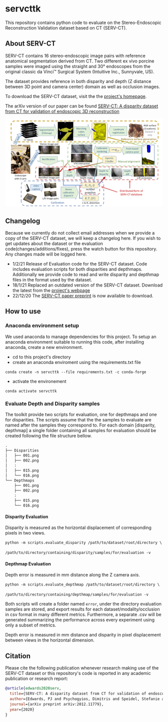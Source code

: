 # servcttk

This repository contains python code to evaluate on the Stereo-Endoscopic
Reconstruction Validation dataset based on CT (SERV-CT).

## About SERV-CT

SERV-CT contains 16 stereo-endoscopic image pairs with reference anatomical
segmentation derived from CT. Two different ex vivo porcine samples were imaged
using the straight and 30° endoscopes from the original classic da Vinci™
Surgical System (Intuitive Inc., Sunnyvale, US).

The dataset provides reference in both disparity and depth (Z distance between 3D
point and camera center) domain as well as occlusion images.

To download the SERV-CT dataset, visit the the [project's homepage](https://www.ucl.ac.uk/interventional-surgical-sciences/serv-ct).

The arXiv version of our paper can be
found [SERV-CT: A disparity dataset from CT for validation of endoscopic 3D reconstruction](https://arxiv.org/abs/2012.11779)

![dataset generation flowchart](doc/Flowchart.png?raw=true "Title")

## Changelog

Because we currently do not collect email addresses when we provide a copy of the
SERV-CT dataset, we will keep a changelog here. If you wish to get updates about
the dataset or the evaluation code(changes/additions/fixes), press the watch
button for this repository. Any changes made will be logged here.

- 1/2/21 Release of Evaluation code for the SERV-CT dataset. Code includes
evaluation scripts for both disparities and depthmaps. Additionally we provide
code to read and write disparity and depthmap files in the format used by the dataset.
- 18/1/21 Replaced an outdated version of the SERV-CT dataset. Download the
latest from the [project's webpage](https://www.ucl.ac.uk/interventional-surgical-sciences/serv-ct)
- 22/12/20 The [SERV-CT paper preprint](https://arxiv.org/abs/2012.11779) is now available to download.

## How to use

### Anaconda environment setup

We used anaconda to manage dependencies for this project. To setup an anaconda
environment suitable to running this code, after installing anaconda, create a
new environment.

- cd to this project's directory
- create an anaconda enviroment using the requirements.txt file

```code
conda create -n servcttk --file requirements.txt -c conda-forge
```

- activate the environement

```code
conda activate servcttk
```

### Evaluate Depth and Disparity samples

The toolkit provide two scripts for evaluation, one for depthmaps and one for
disparities. The scripts assume that the the samples to evaluate are named after
the samples they correspond to. For each domain [disparity, depthmap] a single
folder containing all samples for evaluation should be created following the
file structure bellow.

```tree
.
├── Disparities
│   ├── 001.png
│   ├── 002.png
│   :
│   ├── 015.png
│   └── 016.png
└── Depthmaps
    ├── 001.png
    ├── 002.png
    :
    ├── 015.png
    └── 016.png
```

#### Disparity Evaluation

Disparity is measured as the horizontal displacement of corresponding pixels in
two views.

```code
python -m scripts.evaluate_disparity /path/to/dataset/root/directory \
                                    /path/to/directory/containing/disparity/samples/for/evaluation -v
```

#### Depthmap Evaluation

Depth error is measured in mm distance along the Z camera axis.

```code
python -m scripts.evaluate_depthmap /path/to/dataset/root/directory \
                                    /path/to/directory/containing/depthmap/samples/for/evaluation -v
```

Both scripts will create a folder named `error`, under the directory evaluation samples
are stored, and export results for each dataset/modality/occlusion in csv format
in many different metrics. Furthermore, a separate .csv will be generated
summarizing the performance across every experiment using only a subset of metrics.

Depth error is measured in mm distance and disparity in pixel displacement between
views in the horizontal dimension.

## Citation

Please cite the following publication whenever research making use of the SERV-CT
dataset or this repository's code is reported in any academic publication or
research report:

```bibtex
@article{edwards2020serv,
  title={SERV-CT: A disparity dataset from CT for validation of endoscopic 3D reconstruction},
  author={Edwards, PJ and Psychogyios, Dimitris and Speidel, Stefanie and Maier-Hein, Lena and Stoyanov, Danail},
  journal={arXiv preprint arXiv:2012.11779},
  year={2020}
}
```
